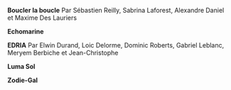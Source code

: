 **Boucler la boucle**
Par Sébastien Reilly, Sabrina Laforest, Alexandre Daniel et Maxime Des Lauriers

**Echomarine**

**EDRIA**
Par Elwin Durand, Loic Delorme, Dominic Roberts, Gabriel Leblanc, Meryem Berbiche et Jean-Christophe

**Luma Sol**

**Zodie-Gal**
